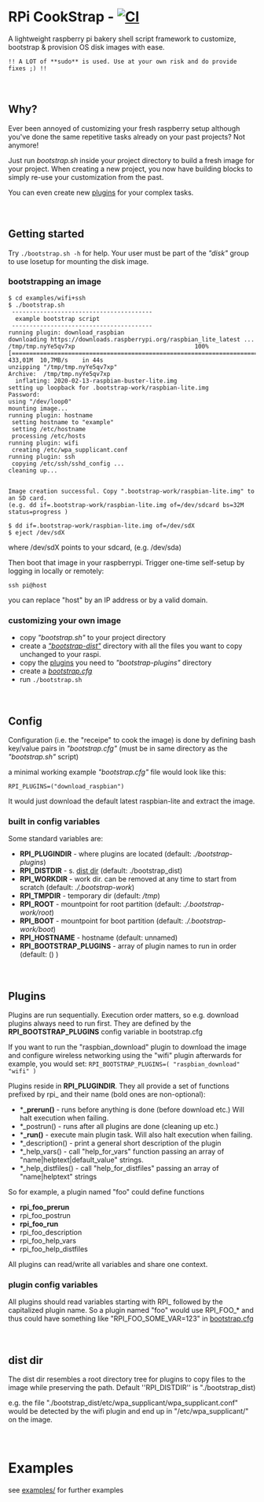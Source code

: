 # RPi CookStrap - [![CI](https://github.com/heeplr/rpi-cookstrap/actions/workflows/blank.yml/badge.svg)](https://github.com/heeplr/rpi-cookstrap/actions/workflows/blank.yml)

A lightweight raspberry pi bakery shell script framework to customize, bootstrap & provision OS disk images with ease.

```
!! A LOT of **sudo** is used. Use at your own risk and do provide fixes ;) !!
```

<div style="font-size:larger;">&#160;</div>


## Why?
Ever been annoyed of customizing your fresh raspberry setup although
you've done the same repetitive tasks already on your past projects?
Not anymore!

Just run *bootstrap.sh* inside your project directory to build a fresh
image for your project. When creating a new project, you now have
building blocks to simply re-use your customization from the past.

You can even create new [plugins](#plugins) for your complex tasks.


<div style="font-size:larger;">&#160;</div>


## Getting started

Try ```./bootstrap.sh -h``` for help.
Your user must be part of the *"disk"* group to use losetup for mounting
the disk image.


### bootstrapping an image

```
$ cd examples/wifi+ssh
$ ./bootstrap.sh
 ----------------------------------------
  example bootstrap script
 ----------------------------------------
running plugin: download_raspbian
downloading https://downloads.raspberrypi.org/raspbian_lite_latest ...
/tmp/tmp.nyYe5qv7xp                                  100%[=====================================================================================================================>] 433,01M  10,7MB/s    in 44s     
unzipping "/tmp/tmp.nyYe5qv7xp"
Archive:  /tmp/tmp.nyYe5qv7xp
  inflating: 2020-02-13-raspbian-buster-lite.img  
setting up loopback for .bootstrap-work/raspbian-lite.img
Password: 
using "/dev/loop0"
mounting image...
running plugin: hostname
 setting hostname to "example"
 setting /etc/hostname
 processing /etc/hosts
running plugin: wifi
 creating /etc/wpa_supplicant.conf
running plugin: ssh
 copying /etc/ssh/sshd_config ...
cleaning up...


Image creation successful. Copy ".bootstrap-work/raspbian-lite.img" to an SD card.
(e.g. dd if=.bootstrap-work/raspbian-lite.img of=/dev/sdcard bs=32M status=progress )

$ dd if=.bootstrap-work/raspbian-lite.img of=/dev/sdX
$ eject /dev/sdX
```
where /dev/sdX points to your sdcard, (e.g. /dev/sda)

Then boot that image in your raspberrypi.
Trigger one-time self-setup by logging in locally or remotely:
```
ssh pi@host
```
you can replace "host" by an IP address or by a valid domain.



### customizing your own image

* copy *"bootstrap.sh"* to your project directory
* create a *["bootstrap-dist"](#dist-dir)* directory with
all the files you want to copy unchanged to your raspi.
* copy the [plugins](#plugins) you need to *"bootstrap-plugins"* directory
* create a *[bootstrap.cfg](#config)*
* run ```./bootstrap.sh```


<div style="font-size:larger;">&#160;</div>


## Config
Configuration (i.e. the "receipe" to cook the image) is done by defining
bash key/value pairs in *"bootstrap.cfg"* (must be in same directory as the *"bootstrap.sh"* script)

a minimal working example *"bootstrap.cfg"* file would look like this:
```
RPI_PLUGINS=("download_raspbian")
```
It would just download the default latest raspbian-lite and extract the image.


### built in config variables
Some standard variables are:
* **RPI_PLUGINDIR** - where plugins are located (default: *./bootstrap-plugins*)
* **RPI_DISTDIR** - s. [dist dir](#dist-dir) (default: ./bootstrap_dist)
* **RPI_WORKDIR** - work dir. can be removed at any time to start from scratch (default: *./.bootstrap-work*)
* **RPI_TMPDIR** - temporary dir (default: */tmp*)
* **RPI_ROOT** - mountpoint for root partition (default: *./.bootstrap-work/root*)
* **RPI_BOOT** - mountpoint for boot partition (default: *./.bootstrap-work/boot*)
* **RPI_HOSTNAME** - hostname (default: unnamed)
* **RPI_BOOTSTRAP_PLUGINS** - array of plugin names to run in order (default: () )


<div style="font-size:larger;">&#160;</div>


## Plugins

Plugins are run sequentially. Execution order matters, so e.g.
download plugins always need to run first. They are defined by
the **RPI_BOOTSTRAP_PLUGINS** config variable in bootstrap.cfg

If you want to run the "raspbian_download" plugin to download the image and
configure wireless networking using the "wifi" plugin afterwards for example, you
would set: ```RPI_BOOTSTRAP_PLUGINS=( "raspbian_download" "wifi" )```

Plugins reside in **RPI_PLUGINDIR**.
They all provide a set of functions prefixed by rpi_ and their name (bold ones are non-optional):

* ***_prerun()** - runs before anything is done (before download etc.) Will halt execution when failing.
* *_postrun() - runs after all plugins are done (cleaning up etc.)
* ***_run()** - execute main plugin task. Will also halt execution when failing.
* *_description() - print a general short description of the plugin
* *_help_vars() - call "help_for_vars" function passing an array of "name|helptext|default_value" strings.
* *_help_distfiles() - call "help_for_distfiles" passing an array of "name|helptext" strings

So for example, a plugin named "foo" could define functions
* **rpi_foo_prerun**
* rpi_foo_postrun
* **rpi_foo_run**
* rpi_foo_description
* rpi_foo_help_vars
* rpi_foo_help_distfiles

All plugins can read/write all variables and share one context.


### plugin config variables
All plugins should read variables starting with RPI_ followed by the capitalized plugin name.
So a plugin named "foo" would use RPI_FOO_* and thus could have something like
"RPI_FOO_SOME_VAR=123" in [bootstrap.cfg](#config)


<div style="font-size:larger;">&#160;</div>


## dist dir
The dist dir resembles a root directory tree for plugins to copy files
to the image while preserving the path. Default ''RPI_DISTDIR'' is "./bootstrap_dist)

e.g. the file "./bootstrap_dist/etc/wpa_supplicant/wpa_supplicant.conf"
would be detected by the wifi plugin and end up in "/etc/wpa_supplicant/"
on the image.


<div style="font-size:larger;">&#160;</div>


# Examples
see [examples/](examples/) for further examples
